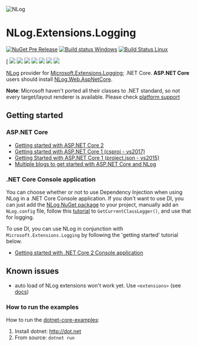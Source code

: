 ![NLog](https://nlog-project.org/images/NLog.png)

# NLog.Extensions.Logging 



[![NuGet Pre Release](https://img.shields.io/nuget/vpre/NLog.Extensions.Logging.svg)](https://www.nuget.org/packages/NLog.Extensions.Logging)
[![Build status Windows](https://ci.appveyor.com/api/projects/status/0nrg8cksp4b6tab1/branch/dev?svg=true)](https://ci.appveyor.com/project/nlog/nlog-framework-logging/branch/dev)
[![Build Status Linux](https://travis-ci.org/NLog/NLog.Extensions.Logging.svg?branch=master)](https://travis-ci.org/NLog/NLog.Extensions.Logging)

[
[![](https://sonarcloud.io/api/project_badges/measure?project=nlog.extensions.logging&branch=dev&metric=ncloc)](https://sonarcloud.io/dashboard/?id=nlog.extensions.logging&branch=dev) 
[![](https://sonarcloud.io/api/project_badges/measure?project=nlog.extensions.logging&branch=dev&metric=bugs)](https://sonarcloud.io/dashboard/?id=nlog.extensions.logging&branch=dev) 
[![](https://sonarcloud.io/api/project_badges/measure?project=nlog.extensions.logging&branch=dev&metric=vulnerabilities)](https://sonarcloud.io/dashboard/?id=nlog.extensions.logging&branch=dev) 
[![](https://sonarcloud.io/api/project_badges/measure?project=nlog.extensions.logging&branch=dev&metric=code_smells)](https://sonarcloud.io/project/issues?id=nlog.extensions.logging&branch=dev&resolved=false&types=CODE_SMELL) 
[![](https://sonarcloud.io/api/project_badges/measure?project=nlog.extensions.logging&branch=dev&metric=duplicated_lines_density)](https://sonarcloud.io/component_measures/domain/Duplications?id=nlog.extensions.logging&branch=dev) 
[![](https://sonarcloud.io/api/project_badges/measure?project=nlog.extensions.logging&branch=dev&metric=sqale_debt_ratio)](https://sonarcloud.io/dashboard/?id=nlog.extensions.logging&branch=dev) 
[![](https://sonarcloud.io/api/project_badges/measure?project=nlog.extensions.logging&branch=dev&metric=coverage)](https://sonarcloud.io/component_measures?id=nlog.extensions.logging&branch=dev&metric=coverage) 

[NLog](https://github.com/NLog/NLog) provider for [Microsoft.Extensions.Logging](https://github.com/aspnet/Logging); .NET Core. 
**ASP.NET Core** users should install  [NLog.Web.AspNetCore](https://www.nuget.org/packages/NLog.web.aspnetcore). 


**Note**: Microsoft haven't ported all their classes to .NET standard, so not every target/layout renderer is available. 
Please check [platform support](https://github.com/NLog/NLog/wiki/platform-support)


## Getting started
### ASP.NET Core

- [Getting started with ASP.NET Core 2](https://github.com/NLog/NLog.Web/wiki/Getting-started-with-ASP.NET-Core-2)
- [Getting started with ASP.NET Core 1 (csproj - vs2017)](https://github.com/NLog/NLog.Web/wiki/Getting-started-with-ASP.NET-Core-(csproj---vs2017))
- [Getting Started with ASP.NET Core 1 (project.json - vs2015)](https://github.com/NLog/NLog.Web/wiki/Getting-started-with-ASP.NET-Core-(project.json))
- [Multiple blogs to get started with ASP.NET Core and NLog](https://github.com/damienbod/AspNetCoreNlog)

### .NET Core Console application

You can choose whether or not to use Dependency Injection when using NLog in a .NET Core Console application. If you don't want to use DI, you can just add the [NLog NuGet package](https://www.nuget.org/packages/NLog) to your project, manually add an `NLog.config` file, follow this [tutorial](https://github.com/NLog/NLog/wiki/Tutorial#configure-nlog-targets-for-output) to `GetCurrentClassLogger()`, and use that for logging.

To use DI, you can use NLog in conjunction with `Microsoft.Extensions.Logging` by following the 'getting started' tutorial below.

- [Getting started with .NET Core 2 Console application](https://github.com/NLog/NLog.Extensions.Logging/wiki/Getting-started-with-.NET-Core-2---Console-application)


Known issues
---
- auto load of NLog extensions won't work yet. Use `<extensions>` (see [docs](https://github.com/NLog/NLog/wiki/Configuration-file#extensions))


### How to run the examples
How to run the [dotnet-core-examples](https://github.com/NLog/NLog.Extensions.Logging/tree/master/examples):

1. Install dotnet: http://dot.net 
2. From source: `dotnet run`
